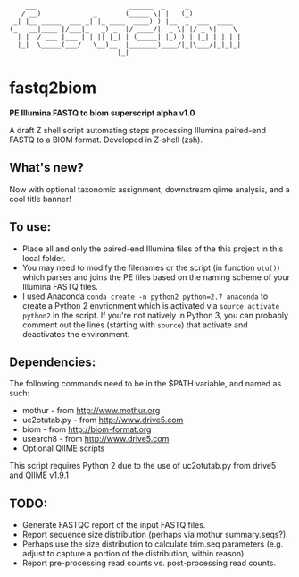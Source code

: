```
    ___                       ______  _     _             
   / __)             _       (_____ \| |   (_)            
 _| |__ _____  ___ _| |_ ____  ____) ) |__  _  ___  ____  
(_   __|____ |/___|_   _) _  |/ ____/|  _ \| |/ _ \|    \ 
  | |  / ___ |___ | | || |_| | (_____| |_) ) | |_| | | | |
  |_|  \_____(___/   \__)__  |_______)____/|_|\___/|_|_|_|
                           |_|                            
```
# fastq2biom
**PE Illumina FASTQ to biom superscript alpha v1.0**

A draft Z shell script automating steps processing Illumina paired-end FASTQ to a BIOM format.
Developed in Z-shell (zsh).

## What's new?

Now with optional taxonomic assignment, downstream qiime analysis, and a cool title banner!


## To use:

* Place all and only the paired-end Illumina files of the this project in this local folder.
* You may need to modify the filenames or the script (in function `otu()`) which parses and joins the PE files based on the naming scheme of your Illumina FASTQ files.
* I used Anaconda `conda create -n python2 python=2.7 anaconda` to create a Python 2 envrionment which is activated via `source activate python2` in the script. If you're not natively in Python 3, you can probably comment out the lines (starting with `source`) that activate and deactivates the environment.

## Dependencies:

The following commands need to be in the $PATH variable, and named as such:
* mothur - from http://www.mothur.org
* uc2otutab.py - from http://www.drive5.com
* biom - from http://biom-format.org
* usearch8 - from http://www.drive5.com
* Optional QIIME scripts

This script requires Python 2 due to the use of uc2otutab.py from drive5 and QIIME v1.9.1

## TODO:
* Generate FASTQC report of the input FASTQ files.
* Report sequence size distribution (perhaps via mothur summary.seqs?).
* Perhaps use the size distribution to calculate trim.seq parameters (e.g. adjust to capture a portion of the distribution, within reason).
* Report pre-processing read counts vs. post-processing read counts.


